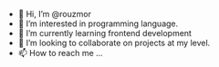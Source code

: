 - 👋 Hi, I’m @rouzmor
- 👀 I’m interested in programming language.
- 🌱 I’m currently learning frontend development
- 💞️ I’m looking to collaborate on projects at my level.
- 📫 How to reach me ...

<!---
rouzmor/rouzmor is a ✨ special ✨ repository because its `README.md` (this file) appears on your GitHub profile.
You can click the Preview link to take a look at your changes.
--->

